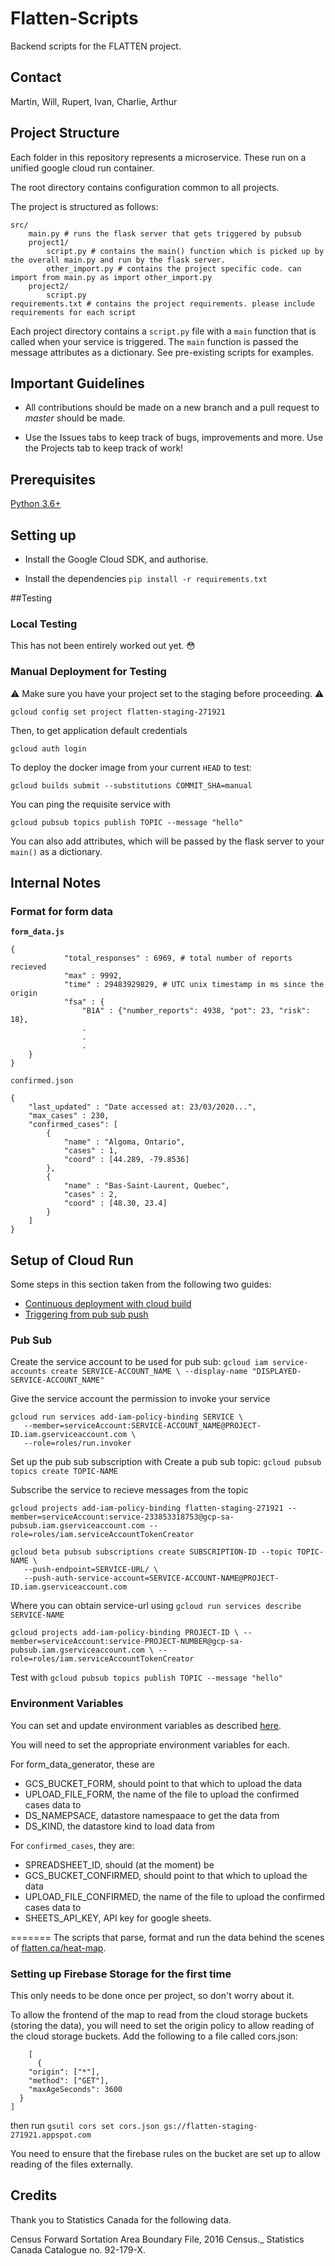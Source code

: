 # Flatten-Scripts

Backend scripts for the FLATTEN project.

## Contact
Martin, Will, Rupert, Ivan, Charlie, Arthur

## Project Structure

Each folder in this repository represents a microservice. These run on a unified google cloud run container.

The root directory contains configuration common to all projects.

The project is structured as follows:

```
src/
    main.py # runs the flask server that gets triggered by pubsub
    project1/
        script.py # contains the main() function which is picked up by the overall main.py and run by the flask server.
        other_import.py # contains the project specific code. can import from main.py as import other_import.py
    project2/
        script.py
requirements.txt # contains the project requirements. please include requirements for each script
```

Each project directory contains a `script.py` file with a `main` function that is called when your service is triggered.
The `main` function is passed the message attributes as a dictionary. See pre-existing scripts for examples.

## Important Guidelines
- All contributions should be made on a new branch and a pull request to *master* should be made.

- Use the Issues tabs to keep track of bugs, improvements and more. Use the Projects tab to keep track of work!

## Prerequisites
[Python 3.6+](https://www.python.org/)

## Setting up

- Install the Google Cloud SDK, and authorise.

- Install the dependencies `pip install -r requirements.txt`

##Testing

### Local Testing
This has not been entirely worked out yet. :flushed:

### Manual Deployment for Testing

:warning: Make sure you have your project set to the staging before proceeding. :warning:

`gcloud config set project flatten-staging-271921`

Then, to get application default credentials

`gcloud auth login`

To deploy the docker image from your current `HEAD` to test:

`gcloud builds submit --substitutions COMMIT_SHA=manual`

You can ping the requisite service with

`gcloud pubsub topics publish TOPIC --message "hello"`

You can also add attributes, which will be passed by the flask server to your `main()` as a dictionary.

## Internal Notes

### Format for form data

**`form_data.js`**

```
{
            "total_responses" : 6969, # total number of reports recieved
            "max" : 9992,
            "time" : 29483929829, # UTC unix timestamp in ms since the origin
            "fsa" : {
                "B1A" : {"number_reports": 4938, "pot": 23, "risk": 18},
                .
                .
                .
    }
} 
```
`confirmed.json`

```
{
    "last_updated" : "Date accessed at: 23/03/2020...",
    "max_cases" : 230,
    "confirmed_cases": [
        {
            "name" : "Algoma, Ontario",
            "cases" : 1,
            "coord" : [44.289, -79.8536]
        },
        {
            "name" : "Bas-Saint-Laurent, Quebec",
            "cases" : 2,
            "coord" : [48.30, 23.4]
        }
    ]
}
```


## Setup of Cloud Run

Some steps in this section taken from the following two guides:
* [Continuous deployment with cloud build](https://cloud.google.com/run/docs/continuous-deployment-with-cloud-build)
* [Triggering from pub sub push](https://cloud.google.com/run/docs/triggering/pubsub-push#create-push-subscription)



### Pub Sub

Create the service account to be used for pub sub: `gcloud iam service-accounts create SERVICE-ACCOUNT_NAME \
   --display-name "DISPLAYED-SERVICE-ACCOUNT_NAME"`

Give the service account the permission to invoke your service
```
gcloud run services add-iam-policy-binding SERVICE \
   --member=serviceAccount:SERVICE-ACCOUNT_NAME@PROJECT-ID.iam.gserviceaccount.com \
   --role=roles/run.invoker
```

Set up the pub sub subscription with 
Create a pub sub topic: `gcloud pubsub topics create TOPIC-NAME`

Subscribe the service to recieve messages from the topic

`gcloud projects add-iam-policy-binding flatten-staging-271921 --member=serviceAccount:service-233853318753@gcp-sa-pubsub.iam.gserviceaccount.com --role=roles/iam.serviceAccountTokenCreator`

```
gcloud beta pubsub subscriptions create SUBSCRIPTION-ID --topic TOPIC-NAME \
   --push-endpoint=SERVICE-URL/ \
   --push-auth-service-account=SERVICE-ACCOUNT-NAME@PROJECT-ID.iam.gserviceaccount.com
```
Where you can obtain service-url using
`gcloud run services describe SERVICE-NAME`


`
gcloud projects add-iam-policy-binding PROJECT-ID \
     --member=serviceAccount:service-PROJECT-NUMBER@gcp-sa-pubsub.iam.gserviceaccount.com \
     --role=roles/iam.serviceAccountTokenCreator
`

Test with
`gcloud pubsub topics publish TOPIC --message "hello"`


### Environment Variables

You can set and update environment variables as described [here](https://cloud.google.com/run/docs/configuring/environment-variables).

You will need to set the appropriate environment variables for each.

For form_data_generator, these are
* GCS_BUCKET_FORM, should point to that which to upload the data
* UPLOAD_FILE_FORM, the name of the file to upload the confirmed cases data to
* DS_NAMEPSACE, datastore namespaace to get the data from
* DS_KIND, the datastore kind to load data from

For `confirmed_cases`, they are:
* SPREADSHEET_ID, should (at the moment) be 
* GCS_BUCKET_CONFIRMED, should point to that which to upload the data
* UPLOAD_FILE_CONFIRMED, the name of the file to upload the confirmed cases data to
* SHEETS_API_KEY, API key for google sheets.

=======
The scripts that parse, format and run the data behind the scenes of [flatten.ca/heat-map](flatten.ca/heat-map).

### Setting up Firebase Storage for the first time

This only needs to be done once per project, so don't worry about it.

To allow the frontend of the map to read from the cloud storage buckets (storing the data), you will need to set the origin policy to allow reading of the cloud storage buckets. Add the following to a file called cors.json:
```
    [
      {
    "origin": ["*"],
    "method": ["GET"],
    "maxAgeSeconds": 3600
  }
]
```
then run 
```gsutil cors set cors.json gs://flatten-staging-271921.appspot.com```

You need to ensure that the firebase rules on the bucket are set up to allow reading of the files externally.



## Credits

Thank you to Statistics Canada for the following data.

Census Forward Sortation Area Boundary File, 2016 Census._ Statistics Canada Catalogue no. 92-179-X.

## 
